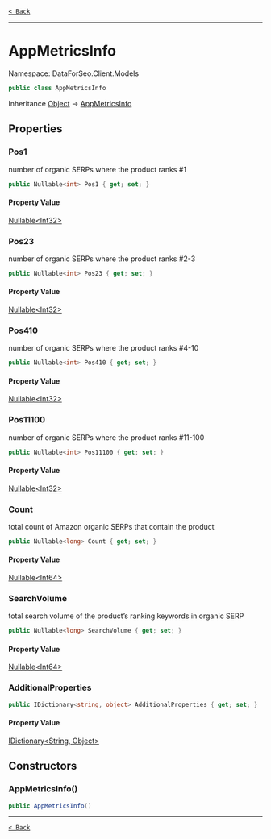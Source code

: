 [`< Back`](./)

---

# AppMetricsInfo

Namespace: DataForSeo.Client.Models

```csharp
public class AppMetricsInfo
```

Inheritance [Object](https://docs.microsoft.com/en-us/dotnet/api/system.object) → [AppMetricsInfo](./dataforseo.client.models.appmetricsinfo)

## Properties

### **Pos1**

number of organic SERPs where the product ranks #1

```csharp
public Nullable<int> Pos1 { get; set; }
```

#### Property Value

[Nullable&lt;Int32&gt;](https://docs.microsoft.com/en-us/dotnet/api/system.nullable-1)<br>

### **Pos23**

number of organic SERPs where the product ranks #2-3

```csharp
public Nullable<int> Pos23 { get; set; }
```

#### Property Value

[Nullable&lt;Int32&gt;](https://docs.microsoft.com/en-us/dotnet/api/system.nullable-1)<br>

### **Pos410**

number of organic SERPs where the product ranks #4-10

```csharp
public Nullable<int> Pos410 { get; set; }
```

#### Property Value

[Nullable&lt;Int32&gt;](https://docs.microsoft.com/en-us/dotnet/api/system.nullable-1)<br>

### **Pos11100**

number of organic SERPs where the product ranks #11-100

```csharp
public Nullable<int> Pos11100 { get; set; }
```

#### Property Value

[Nullable&lt;Int32&gt;](https://docs.microsoft.com/en-us/dotnet/api/system.nullable-1)<br>

### **Count**

total count of Amazon organic SERPs that contain the product

```csharp
public Nullable<long> Count { get; set; }
```

#### Property Value

[Nullable&lt;Int64&gt;](https://docs.microsoft.com/en-us/dotnet/api/system.nullable-1)<br>

### **SearchVolume**

total search volume of the product’s ranking keywords in organic SERP

```csharp
public Nullable<long> SearchVolume { get; set; }
```

#### Property Value

[Nullable&lt;Int64&gt;](https://docs.microsoft.com/en-us/dotnet/api/system.nullable-1)<br>

### **AdditionalProperties**

```csharp
public IDictionary<string, object> AdditionalProperties { get; set; }
```

#### Property Value

[IDictionary&lt;String, Object&gt;](https://docs.microsoft.com/en-us/dotnet/api/system.collections.generic.idictionary-2)<br>

## Constructors

### **AppMetricsInfo()**

```csharp
public AppMetricsInfo()
```

---

[`< Back`](./)
